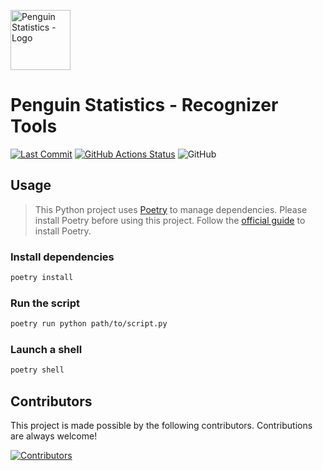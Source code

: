 <img src="https://penguin.upyun.galvincdn.com/logos/penguin_stats_logo.png"
     alt="Penguin Statistics - Logo"
     width="96px" />

# Penguin Statistics - Recognizer Tools

[![Last Commit](https://img.shields.io/github/last-commit/penguin-statistics/recognizer-tools)](https://github.com/penguin-statistics/recognizer-tools/commits/v4)
[![GitHub Actions Status](https://github.com/penguin-statistics/recognizer-tools/actions/workflows/update-resources.yml/badge.svg)](https://github.com/penguin-statistics/recognizer-tools/actions/workflows/update-resources.yml)
![GitHub](https://img.shields.io/github/license/penguin-statistics/recognizer-tools)

## Usage

> This Python project uses [Poetry](https://python-poetry.org/) to manage dependencies. Please install Poetry before using this project. Follow the [official guide](https://python-poetry.org/docs/#installation) to install Poetry.

### Install dependencies

```bash
poetry install
```

### Run the script

```bash
poetry run python path/to/script.py
```

### Launch a shell

```bash
poetry shell
```

## Contributors

This project is made possible by the following contributors. Contributions are always welcome!

[![Contributors](https://contrib.rocks/image?repo=penguin-statistics/recognizer-tools)](https://github.com/penguin-statistics/recognizer-tools/graphs/contributors)
